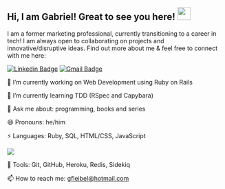 ## Hi, I am Gabriel! Great to see you here! <img src="https://raw.githubusercontent.com/aemmadi/aemmadi/master/wave.gif" width="30px">

I am a former marketing professional, currently transitioning to a career in tech! I am always open to collaborating on projects and innovative/disruptive ideas. Find out more about me & feel free to connect with me here:

[![Linkedin Badge](https://img.shields.io/badge/-gabrielleibel-blue?style=flat-square&logo=Linkedin&logoColor=white&link=https://www.linkedin.com/in/gabrielleibel/)](https://www.linkedin.com/in/gabrielleibel/)
[![Gmail Badge](https://img.shields.io/badge/-gfleibel@hotmail.com-c14438?style=flat-square&logo=Gmail&logoColor=white&link=mailto:gfleibel@hotmail.com)](mailto:gfleibel@hotmail.com)

🔭 I’m currently working on Web Development using Ruby on Rails

🌱 I’m currently learning TDD (RSpec and Capybara)

💬 Ask me about: programming, books and series

😄 Pronouns: he/him

⚡ Languages: Ruby, SQL, HTML/CSS, JavaScript

 <img src = "https://github-readme-stats.vercel.app/api/top-langs/?username=gfleibel&layout=compact">

🔨 Tools: Git, GitHub, Heroku, Redis, Sidekiq

 📫 How to reach me: gfleibel@hotmail.com
